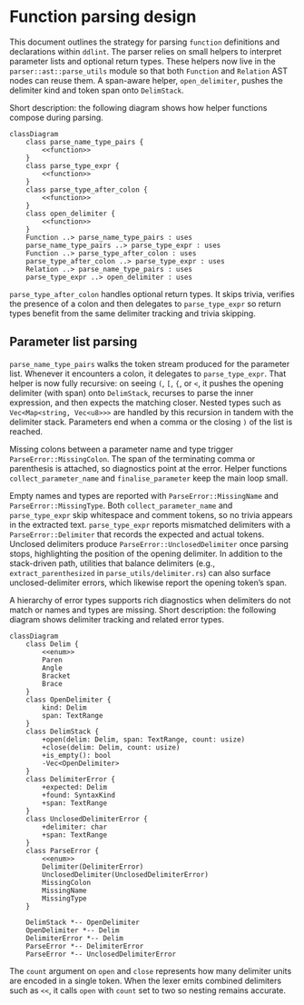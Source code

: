 # Function parsing design

This document outlines the strategy for parsing `function` definitions and
declarations within `ddlint`. The parser relies on small helpers to interpret
parameter lists and optional return types. These helpers now live in the
`parser::ast::parse_utils` module so that both `Function` and `Relation` AST
nodes can reuse them. A span-aware helper, `open_delimiter`, pushes the
delimiter kind and token span onto `DelimStack`.

Short description: the following diagram shows how helper functions compose
during parsing.

```mermaid
classDiagram
    class parse_name_type_pairs {
        <<function>>
    }
    class parse_type_expr {
        <<function>>
    }
    class parse_type_after_colon {
        <<function>>
    }
    class open_delimiter {
        <<function>>
    }
    Function ..> parse_name_type_pairs : uses
    parse_name_type_pairs ..> parse_type_expr : uses
    Function ..> parse_type_after_colon : uses
    parse_type_after_colon ..> parse_type_expr : uses
    Relation ..> parse_name_type_pairs : uses
    parse_type_expr ..> open_delimiter : uses
```

`parse_type_after_colon` handles optional return types. It skips trivia,
verifies the presence of a colon and then delegates to `parse_type_expr` so
return types benefit from the same delimiter tracking and trivia skipping.

## Parameter list parsing

`parse_name_type_pairs` walks the token stream produced for the parameter list.
Whenever it encounters a colon, it delegates to `parse_type_expr`. That helper
is now fully recursive: on seeing `(`, `[`, `{`, or `<`, it pushes the opening
delimiter (with span) onto `DelimStack`, recurses to parse the inner
expression, and then expects the matching closer. Nested types such as
`Vec<Map<string, Vec<u8>>>` are handled by this recursion in tandem with the
delimiter stack. Parameters end when a comma or the closing `)` of the list is
reached.

Missing colons between a parameter name and type trigger
`ParseError::MissingColon`. The span of the terminating comma or parenthesis is
attached, so diagnostics point at the error. Helper functions
`collect_parameter_name` and `finalise_parameter` keep the main loop small.

Empty names and types are reported with `ParseError::MissingName` and
`ParseError::MissingType`. Both `collect_parameter_name` and `parse_type_expr`
skip whitespace and comment tokens, so no trivia appears in the extracted text.
`parse_type_expr` reports mismatched delimiters with a `ParseError::Delimiter`
that records the expected and actual tokens. Unclosed delimiters produce
`ParseError::UnclosedDelimiter` once parsing stops, highlighting the position
of the opening delimiter. In addition to the stack-driven path, utilities that
balance delimiters (e.g., `extract_parenthesized` in
`parse_utils/delimiter.rs`) can also surface unclosed-delimiter errors, which
likewise report the opening token’s span.

A hierarchy of error types supports rich diagnostics when delimiters do not
match or names and types are missing. Short description: the following diagram
shows delimiter tracking and related error types.

```mermaid
classDiagram
    class Delim {
        <<enum>>
        Paren
        Angle
        Bracket
        Brace
    }
    class OpenDelimiter {
        kind: Delim
        span: TextRange
    }
    class DelimStack {
        +open(delim: Delim, span: TextRange, count: usize)
        +close(delim: Delim, count: usize)
        +is_empty(): bool
        -Vec<OpenDelimiter>
    }
    class DelimiterError {
        +expected: Delim
        +found: SyntaxKind
        +span: TextRange
    }
    class UnclosedDelimiterError {
        +delimiter: char
        +span: TextRange
    }
    class ParseError {
        <<enum>>
        Delimiter(DelimiterError)
        UnclosedDelimiter(UnclosedDelimiterError)
        MissingColon
        MissingName
        MissingType
    }

    DelimStack *-- OpenDelimiter
    OpenDelimiter *-- Delim
    DelimiterError *-- Delim
    ParseError *-- DelimiterError
    ParseError *-- UnclosedDelimiterError
```

The `count` argument on `open` and `close` represents how many delimiter units
are encoded in a single token. When the lexer emits combined delimiters such as
`<<`, it calls `open` with `count` set to two so nesting remains accurate.
